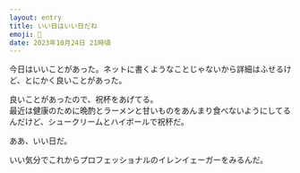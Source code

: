 ```yaml
---
layout: entry
title: いい日はいい日だね
emoji: 🤗
date: 2023年10月24日 21時頃
---
```


今日はいいことがあった。ネットに書くようなことじゃないから詳細はふせるけど、とにかく良いことがあった。

良いことがあったので、祝杯をあげてる。  
最近は健康のために晩酌とラーメンと甘いものをあんまり食べないようにしてるんだけど、シュークリームとハイボールで祝杯だ。

ああ、いい日だ。

いい気分でこれからプロフェッショナルのイレンイェーガーをみるんだ。
